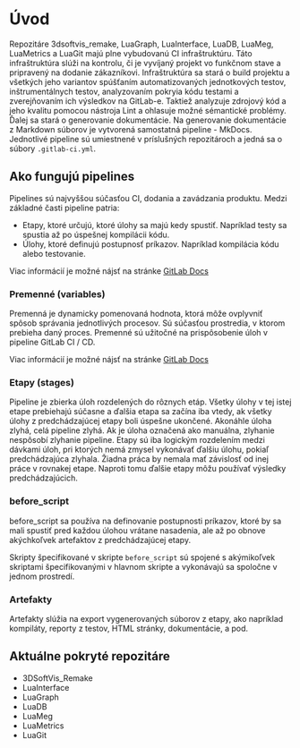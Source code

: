 # Úvod
Repozitáre 3dsoftvis_remake, LuaGraph, LuaInterface, LuaDB, LuaMeg, LuaMetrics a LuaGit majú plne vybudovanú CI infraštruktúru.
Táto infraštruktúra slúži na kontrolu, či je vyvíjaný projekt vo funkčnom stave a pripravený na dodanie zákazníkovi.
Infraštruktúra sa stará o build projektu a všetkých jeho variantov spúšťaním automatizovaných jednotkových testov,
inštrumentálnych testov, analyzovaním pokryia kódu testami a zverejňovaním ich výsledkov na GitLab-e.
Taktiež analyzuje zdrojový kód a jeho kvalitu pomocou nástroja Lint a ohlasuje možné sémantické problémy.
Ďalej sa stará o generovanie dokumentácie.
Na generovanie dokumentácie z Markdown súborov je vytvorená samostatná pipeline - MkDocs.
Jednotlivé pipeline sú umiestnené v príslušných repozitároch a jedná sa o súbory `.gitlab-ci.yml`.

## Ako fungujú pipelines
Pipelines sú najvyššou súčasťou CI, dodania a zavádzania produktu.
Medzi základné časti pipeline patria:

- Etapy, ktoré určujú, ktoré úlohy sa majú kedy spustiť. Napríklad testy sa spustia až po úspešnej kompilácii kódu.
- Úlohy, ktoré definujú postupnosť príkazov. Napríklad kompilácia kódu alebo testovanie.

Viac informácií je možné nájsť na stránke [GitLab Docs](https://docs.gitlab.com/ee/ci/pipelines.html)

### Premenné (variables)
Premenná je dynamicky pomenovaná hodnota, ktorá môže ovplyvniť spôsob správania jednotlivých procesov.
Sú súčasťou prostredia, v ktorom prebieha daný proces.
Premenné sú užitočné na prispôsobenie úloh v pipeline GitLab CI / CD.

Viac informácií je možné nájsť na stránke [GitLab Docs](https://docs.gitlab.com/ee/ci/variables/)

### Etapy (stages)
Pipeline je zbierka úloh rozdelených do rôznych etáp.
Všetky úlohy v tej istej etape prebiehajú súčasne a ďalšia etapa sa začína iba vtedy, ak všetky úlohy z predchádzajúcej etapy boli úspešne ukončené.
Akonáhle úloha zlyhá, celá pipeline zlyhá. Ak je úloha označená ako manuálna, zlyhanie nespôsobí zlyhanie pipeline.
Etapy sú iba logickým rozdelením medzi dávkami úloh, pri ktorých nemá zmysel vykonávať ďalšiu úlohu, pokiaľ predchádzajúca zlyhala.
Žiadna práca by nemala mať závislosť od inej práce v rovnakej etape. Naproti tomu ďalšie etapy môžu používať výsledky predchádzajúcich.

### before_script
before_script sa používa na definovanie postupnosti príkazov, ktoré by sa mali spustiť pred každou úlohou vrátane nasadenia, ale až po obnove akýchkoľvek artefaktov z predchádzajúcej etapy.

Skripty špecifikované v skripte `before_script` sú spojené s akýmikoľvek skriptami špecifikovanými v hlavnom skripte a vykonávajú sa spoločne v jednom prostredí.

### Artefakty
Artefakty slúžia na export vygenerovaných súborov z etapy, ako napríklad kompiláty, reporty z testov, HTML stránky, dokumentácie, a pod.

## Aktuálne pokryté repozitáre
 - 3DSoftVis_Remake
 - LuaInterface
 - LuaGraph
 - LuaDB
 - LuaMeg
 - LuaMetrics
 - LuaGit
